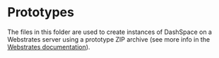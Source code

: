 # Prototypes

The files in this folder are used to create instances of DashSpace on a Webstrates server using a prototype ZIP archive (see more info in the [Webstrates documentation](https://webstrates.github.io/userguide/api/prototype-restore-delete.html)).
